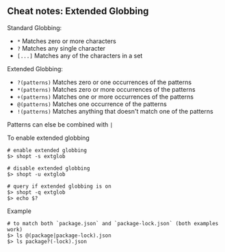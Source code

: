 ## Cheat notes: Extended Globbing

Standard Globbing:

* `*`	Matches zero or more characters
* `?`	Matches any single character
* `[...]`	Matches any of the characters in a set

Extended Globbing:

* `?(patterns)`	Matches zero or one occurrences of the patterns
* `*(patterns)`	Matches zero or more occurrences of the patterns
* `+(patterns)`	Matches one or more occurrences of the patterns
* `@(patterns)`	Matches one occurrence of the patterns
* `!(patterns)`	Matches anything that doesn't match one of the patterns

Patterns can else be combined with `|`

To enable extended globbing
```shell
# enable extended globbing
$> shopt -s extglob

# disable extended globbing
$> shopt -u extglob

# query if extended globbing is on
$> shopt -q extglob
$> echo $?
```

Example

```shell
# to match both `package.json` and `package-lock.json` (both examples work)
$> ls @(package|package-lock).json
$> ls package?(-lock).json
```
